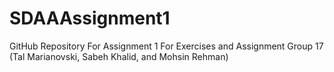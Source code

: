 # SDAAAssignment1
GitHub Repository For Assignment 1 For Exercises and Assignment Group 17 (Tal Marianovski, Sabeh Khalid, and Mohsin Rehman)
